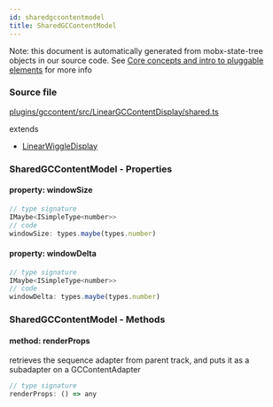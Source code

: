 ```yaml
---
id: sharedgccontentmodel
title: SharedGCContentModel
---
```


Note: this document is automatically generated from mobx-state-tree objects in
our source code. See
[Core concepts and intro to pluggable elements](/docs/developer_guide/) for more
info

### Source file

[plugins/gccontent/src/LinearGCContentDisplay/shared.ts](https://github.com/GMOD/jbrowse-components/blob/main/plugins/gccontent/src/LinearGCContentDisplay/shared.ts)

extends

- [LinearWiggleDisplay](../linearwiggledisplay)

### SharedGCContentModel - Properties

#### property: windowSize

```js
// type signature
IMaybe<ISimpleType<number>>
// code
windowSize: types.maybe(types.number)
```

#### property: windowDelta

```js
// type signature
IMaybe<ISimpleType<number>>
// code
windowDelta: types.maybe(types.number)
```

### SharedGCContentModel - Methods

#### method: renderProps

retrieves the sequence adapter from parent track, and puts it as a subadapter on
a GCContentAdapter

```js
// type signature
renderProps: () => any
```
